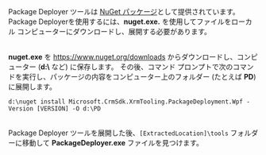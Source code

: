 Package Deployer ツールは [NuGet パッケージ](https://go.microsoft.com/fwlink/?linkid=859205)として提供されています。 Package Deployerを使用するには、**nuget.exe.** を使用してファイルをローカル コンピューターにダウンロードし、展開する必要があります。<br/><br/>

**nuget.exe** を <https://www.nuget.org/downloads> からダウンロードし、コンピューター (**d:\\** など) に保存します。 その後、コマンド プロンプトで次のコマンドを実行し、パッケージの内容をコンピューター上のフォルダー (たとえば **PD**) に展開します。<br/>

`d:\nuget install Microsoft.CrmSdk.XrmTooling.PackageDeployment.Wpf -Version [VERSION] -O d:\PD`<br/><br/>
    
Package Deployer ツールを展開した後、`[ExtractedLocation]\tools` フォルダーに移動して **PackageDeployer.exe** ファイルを見つけます。 
